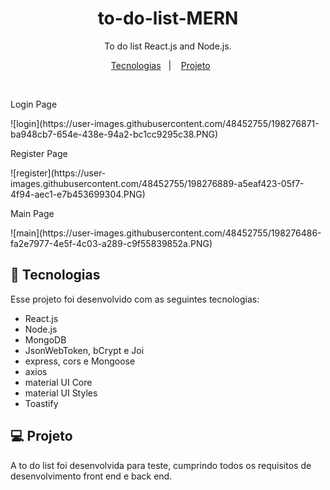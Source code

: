 <h1 align="center"> to-do-list-MERN </h1>

<p align="center">
To do list React.js and Node.js.
</p>

<p align="center">
  <a href="#-tecnologias">Tecnologias</a>&nbsp;&nbsp;&nbsp;|&nbsp;&nbsp;&nbsp;
  <a href="#-projeto">Projeto</a>&nbsp;&nbsp;&nbsp;&nbsp;&nbsp;&nbsp;
</p>

<br>

<p align="center">
  <p>Login Page</p>
![login](https://user-images.githubusercontent.com/48452755/198276871-ba948cb7-654e-438e-94a2-bc1cc9295c38.PNG)
</p>

<p align="center">
  <p>Register Page</p>
 ![register](https://user-images.githubusercontent.com/48452755/198276889-a5eaf423-05f7-4f94-aec1-e7b453699304.PNG)
</p>


<p align="center">
  <p>Main Page</p>
  ![main](https://user-images.githubusercontent.com/48452755/198276486-fa2e7977-4e5f-4c03-a289-c9f55839852a.PNG)

</p>

## 🚀 Tecnologias

Esse projeto foi desenvolvido com as seguintes tecnologias:

- React.js
- Node.js
- MongoDB
- JsonWebToken, bCrypt e Joi
- express, cors e Mongoose
- axios
- material UI Core
- material UI Styles
- Toastify

## 💻 Projeto

A to do list foi desenvolvida para teste, cumprindo todos os requisitos de desenvolvimento front end e back end.

